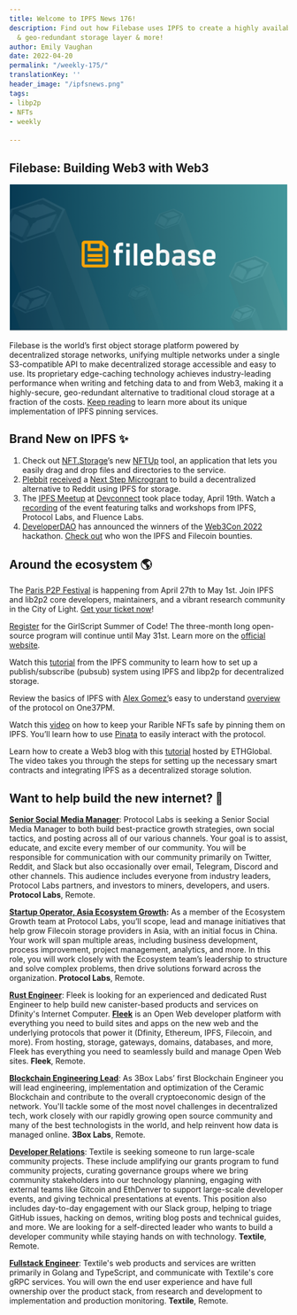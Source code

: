 ```yaml
---
title: Welcome to IPFS News 176!
description: Find out how Filebase uses IPFS to create a highly available, secure,
  & geo-redundant storage layer & more!
author: Emily Vaughan
date: 2022-04-20
permalink: "/weekly-175/"
translationKey: ''
header_image: "/ipfsnews.png"
tags:
- libp2p
- NFTs
- weekly

---
```

## **Filebase: Building Web3 with Web3**

![](../assets/ipfs-2022-04-14-2.png)

Filebase is the world’s first object storage platform powered by decentralized storage networks, unifying multiple networks under a single S3-compatible API to make decentralized storage accessible and easy to use. Its proprietary edge-caching technology achieves industry-leading performance when writing and fetching data to and from Web3, making it a highly-secure, geo-redundant alternative to traditional cloud storage at a fraction of the costs. [Keep reading](https://blog.ipfs.io/2022-04-14-filebase/) to learn more about its unique implementation of IPFS pinning services.

## **Brand New on IPFS ✨**

1. Check out [NFT.Storage](https://nft.storage/)’s new [NFTUp](https://nft.storage/blog/post/2022-04-05-announcing-nftup/) tool, an application that lets you easily drag and drop files and directories to the service.
2. [Plebbit](https://plebbit.eth.link/#/) [received](https://medium.com/@plebbit/plebbit-receives-grant-from-protocol-labs-ipfs-eth2-filecoin-to-build-decentralized-reddit-3173413f274) a [Next Step Microgrant](https://github.com/ipfs/devgrants/issues/143) to build a decentralized alternative to Reddit using IPFS for storage.
3. The [IPFS Meetup](https://lu.ma/IPFS.Devconnect) at [Devconnect](https://devconnect.org/) took place today, April 19th. Watch a [recording](https://www.youtube.com/watch?v=mOJOHed_X_M) of the event featuring talks and workshops from IPFS, Protocol Labs, and Fluence Labs.
4. [DeveloperDAO](https://developerdao.notion.site/Getting-Started-with-Developer-DAO-2bddd332c51a4957b0b83f60f9fa4ebe) has announced the winners of the [Web3Con 2022](https://www.web3con.dev/hackathon) hackathon. [Check out](https://twitter.com/developer_dao/status/1515016114601795585?s=20&t=Tu7ARGECc7E47pjWlH0r2g) who won the IPFS and Filecoin bounties.

## **Around the ecosystem 🌎**

The [Paris P2P Festival](https://p2p.paris/en/#page-top) is happening from April 27th to May 1st. Join IPFS and lib2p2 core developers, maintainers, and a vibrant research community in the City of Light. [Get your ticket now](https://p2p.paris/en/event/festival-1/)!

[Register](https://gssoc.girlscript.tech/#card-1) for the GirlScript Summer of Code! The three-month long open-source program will continue until May 31st. Learn more on the [official website](https://gssoc.girlscript.tech/#about-gssoc).

Watch this [tutorial](https://www.youtube.com/watch?v=9pUqOhORsYI) from the IPFS community to learn how to set up a publish/subscribe (pubsub) system using IPFS and libp2p for decentralized storage.

Review the basics of IPFS with [Alex Gomez’](https://twitter.com/AlexWGomezz)s easy to understand [overview](https://www.one37pm.com/nft/what-is-ipfs) of the protocol on One37PM.

Watch this [video](https://www.youtube.com/watch?v=oAczLvgDnTg) on how to keep your Rarible NFTs safe by pinning them on IPFS. You’ll learn how to use [Pinata](https://www.pinata.cloud/) to easily interact with the protocol.

Learn how to create a Web3 blog with this [tutorial](https://www.youtube.com/watch?v=Pg54ouq3CjE) hosted by ETHGlobal. The video takes you through the steps for setting up the necessary smart contracts and integrating IPFS as a decentralized storage solution.

## **Want to help build the new internet? 💼**

[**Senior Social Media Manager**](https://boards.greenhouse.io/protocollabs/jobs/4282182004): Protocol Labs is seeking a Senior Social Media Manager to both build best-practice growth strategies, own social tactics, and posting across all of our various channels. Your goal is to assist, educate, and excite every member of our community. You will be responsible for communication with our community primarily on Twitter, Reddit, and Slack but also occasionally over email, Telegram, Discord and other channels. This audience includes everyone from industry leaders, Protocol Labs partners, and investors to miners, developers, and users. **Protocol Labs**, Remote.

[**Startup Operator, Asia Ecosystem Growth**](https://boards.greenhouse.io/protocollabs/jobs/4382529004)**:** As a member of the Ecosystem Growth team at Protocol Labs, you’ll scope, lead and manage initiatives that help grow Filecoin storage providers in Asia, with an initial focus in China. Your work will span multiple areas, including business development, process improvement, project management, analytics, and more. In this role, you will work closely with the Ecosystem team’s leadership to structure and solve complex problems, then drive solutions forward across the organization. **Protocol Labs**, Remote.

[**Rust Engineer**](https://angel.co/company/fleekhq/jobs/1505997-rust-engineer-remote): Fleek is looking for an experienced and dedicated Rust Engineer to help build new canister-based products and services on Dfinity's Internet Computer. [**Fleek**](https://fleek.co/) is an Open Web developer platform with everything you need to build sites and apps on the new web and the underlying protocols that power it (Dfinity, Ethereum, IPFS, Filecoin, and more). From hosting, storage, gateways, domains, databases, and more, Fleek has everything you need to seamlessly build and manage Open Web sites. **Fleek**, Remote.

[**Blockchain Engineering Lead**](https://jobs.lever.co/3box/bdbda170-a119-4842-84e8-e208b94f4c52): As 3Box Labs’ first Blockchain Engineer you will lead engineering, implementation and optimization of the Ceramic Blockchain and contribute to the overall cryptoeconomic design of the network. You'll tackle some of the most novel challenges in decentralized tech, work closely with our rapidly growing open source community and many of the best technologists in the world, and help reinvent how data is managed online. **3Box Labs**, Remote.

[**Developer Relations**](https://boards.greenhouse.io/textileio/jobs/4075619004): Textile is seeking someone to run large-scale community projects. These include amplifying our grants program to fund community projects, curating governance groups where we bring community stakeholders into our technology planning, engaging with external teams like Gitcoin and EthDenver to support large-scale developer events, and giving technical presentations at events. This position also includes day-to-day engagement with our Slack group, helping to triage GitHub issues, hacking on demos, writing blog posts and technical guides, and more. We are looking for a self-directed leader who wants to build a developer community while staying hands on with technology. **Textile**, Remote.

[**Fullstack Engineer**](https://boards.greenhouse.io/textileio/jobs/4017984004): Textile's web products and services are written primarily in Golang and TypeScript, and communicate with Textile's core gRPC services. You will own the end user experience and have full ownership over the product stack, from research and development to implementation and production monitoring. **Textile**, Remote.